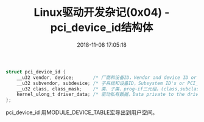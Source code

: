 ﻿---
title: Linux驱动开发杂记(0x04) - pci_device_id结构体
date: 2018-11-08 17:05:18
tags: Linux驱动
categories: Linux驱动开发杂记
copyright: true
---

```c
struct pci_device_id {
	__u32 vendor, device;		/* 厂商和设备ID，Vendor and device ID or PCI_ANY_ID*/
	__u32 subvendor, subdevice;	/* 子系统和设备ID，Subsystem ID's or PCI_ANY_ID */
	__u32 class, class_mask;	/* 类、子类、prog-if三元组，(class,subclass,prog-if) triplet */
	kernel_ulong_t driver_data;	/* 驱动私有数据，Data private to the driver */
};
```
pci_device_id 用MODULE_DEVICE_TABLE宏导出到用户空间。
